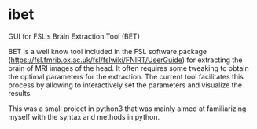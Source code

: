 # ibet
GUI for FSL's Brain Extraction Tool (BET)

BET is a well know tool included in the FSL software package (https://fsl.fmrib.ox.ac.uk/fsl/fslwiki/FNIRT/UserGuide) for extracting the brain of MRI images of the head. It often requires some tweaking to obtain the optimal parameters for the extraction. The current tool facilitates this process by allowing to interactively set the parameters and visualize the results.

This was a small project in python3 that was mainly aimed at familiarizing myself with the syntax and methods in python.
